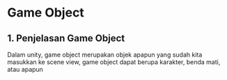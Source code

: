 # Game Object

## 1. Penjelasan Game Object

Dalam unity, game object merupakan objek apapun yang sudah kita masukkan ke scene view, game object dapat berupa karakter, benda mati, atau apapun
